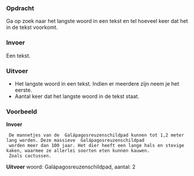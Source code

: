 ### Opdracht

Ga op zoek naar het langste woord in een tekst en tel hoeveel keer dat het in de tekst voorkomt.

### Invoer

Een tekst.

### Uitvoer

* Het langste woord in een tekst. Indien er meerdere zijn neem je het eerste.
* Aantal keer dat het langste woord in de tekst staat.

### Voorbeeld

**Invoer**
    
     De mannetjes van de  Galápagosreuzenschildpad kunnen tot 1,2 meter lang worden. Deze massieve  Galápagosreuzenschildpad 
     worden meer dan 100 jaar. Het dier heeft een lange hals en stevige kaken, waarmee ze allerlei soorten eten kunnen kauwen. 
     Zoals cactussen.
    
**Uitvoer**
     woord: Galápagosreuzenschildpad, aantal: 2
    
